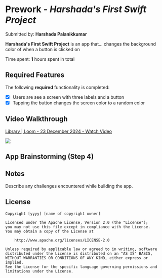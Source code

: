 # Prework - *Harshada's First Swift Project*

Submitted by: **Harshada Palanikkumar**

**Harshada's First Swift Project** is an app that... changes the background color of when a button is clicked on

Time spent: **1** hours spent in total

## Required Features

The following **required** functionality is completed:

- [X] Users are see a screen with three labels and a button
- [X] Tapping the button changes the screen color to a random color
 
## Video Walkthrough

<div>
    <a href="https://www.loom.com/share/5bab9979c6704192985f8c738772aa26">
      <p>Library | Loom - 23 December 2024 - Watch Video</p>
    </a>
    <a href="https://www.loom.com/share/5bab9979c6704192985f8c738772aa26">
      <img style="max-width:300px;" src="https://cdn.loom.com/sessions/thumbnails/5bab9979c6704192985f8c738772aa26-1210ba5ab2b770a4-full-play.gif">
    </a>
  </div>
  
## App Brainstorming (Step 4)

## Notes

Describe any challenges encountered while building the app.

## License

    Copyright [yyyy] [name of copyright owner]

    Licensed under the Apache License, Version 2.0 (the "License");
    you may not use this file except in compliance with the License.
    You may obtain a copy of the License at

        http://www.apache.org/licenses/LICENSE-2.0

    Unless required by applicable law or agreed to in writing, software
    distributed under the License is distributed on an "AS IS" BASIS,
    WITHOUT WARRANTIES OR CONDITIONS OF ANY KIND, either express or implied.
    See the License for the specific language governing permissions and
    limitations under the License.

